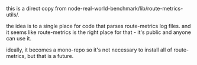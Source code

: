 this is a direct copy from node-real-world-benchmark/lib/route-metrics-utils/.

the idea is to a single place for code that parses route-metrics log files.
and it seems like route-metrics is the right place for that - it's public and
anyone can use it.

ideally, it becomes a mono-repo so it's not necessary to install all of
route-metrics, but that is a future.
